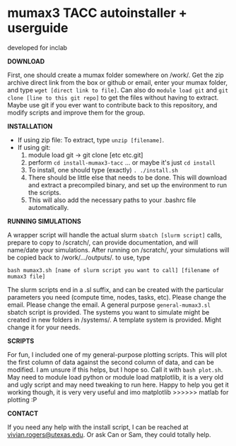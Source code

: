 
mumax3 TACC autoinstaller + userguide
=========================================================
developed for inclab

**DOWNLOAD**

First, one should create a mumax folder somewhere on /work/.
Get the zip archive direct link from the box or github or email, enter your mumax folder, and type `wget [direct link to file]`.
Can also do `module load git` and `git clone [line to this git repo]` to get the files without having to extract.
Maybe use git if you ever want to contribute back to this repository, and modify scripts and improve them for the group.


**INSTALLATION**
 - If using zip file:
To extract, type `unzip [filename]`.
 - If using git:
    1. module load git -> git clone [etc etc.git]
    2. perform `cd install-mumax3-tacc` ... or maybe it's just `cd install`
    3. To install, one should type (exactly) `. ./install.sh`
    4. There should be little else that needs to be done. This will download and extract a precompiled binary, and set up the environment to run the scripts.
    5. This will also add the necessary paths to your .bashrc file automatically.


**RUNNING SIMULATIONS**

A wrapper script will handle the actual slurm `sbatch [slurm script]` calls, prepare to copy to /scratch/, can provide documentation, and will name/date your simulations.
After running on /scratch/, your simulations will be copied back to /work/.../outputs/.  to use, type

    bash mumax3.sh [name of slurm script you want to call] [filename of mumax3 file]

The slurm scripts end in a .sl suffix, and can be created with the particular parameters you need (compute time, nodes, tasks, etc). Please change the email.
Please change the email.
A general purpose `general-mumax3.sl` sbatch script is provided.
The systems you want to simulate might be created in new folders in /systems/. A template system is provided. Might change it for your needs.



**SCRIPTS**

For fun, I included one of my general-purpose plotting scripts. This will plot the first column of data against the second column of data, and can be modified.
I am unsure if this helps, but I hope so. Call it with `bash plot.sh`. May need to module load python or module load matplotlib, it is a very old and ugly script and may need tweaking to run here.
Happy to help you get it working though, it is very very useful and imo matplotlib >>>>>> matlab for plotting :P


**CONTACT**

If you need any help with the install script, I can be reached at vivian.rogers@utexas.edu. Or ask Can or Sam, they could totally help.